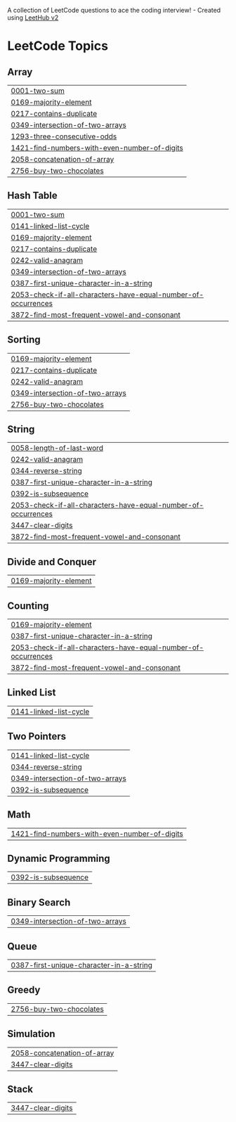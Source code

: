 A collection of LeetCode questions to ace the coding interview! - Created using [LeetHub v2](https://github.com/arunbhardwaj/LeetHub-2.0)
<!---LeetCode Topics Start-->
# LeetCode Topics
## Array
|  |
| ------- |
| [0001-two-sum](https://github.com/balakumar4/leetcode-solutions/tree/master/0001-two-sum) |
| [0169-majority-element](https://github.com/balakumar4/leetcode-solutions/tree/master/0169-majority-element) |
| [0217-contains-duplicate](https://github.com/balakumar4/leetcode-solutions/tree/master/0217-contains-duplicate) |
| [0349-intersection-of-two-arrays](https://github.com/balakumar4/leetcode-solutions/tree/master/0349-intersection-of-two-arrays) |
| [1293-three-consecutive-odds](https://github.com/balakumar4/leetcode-solutions/tree/master/1293-three-consecutive-odds) |
| [1421-find-numbers-with-even-number-of-digits](https://github.com/balakumar4/leetcode-solutions/tree/master/1421-find-numbers-with-even-number-of-digits) |
| [2058-concatenation-of-array](https://github.com/balakumar4/leetcode-solutions/tree/master/2058-concatenation-of-array) |
| [2756-buy-two-chocolates](https://github.com/balakumar4/leetcode-solutions/tree/master/2756-buy-two-chocolates) |
## Hash Table
|  |
| ------- |
| [0001-two-sum](https://github.com/balakumar4/leetcode-solutions/tree/master/0001-two-sum) |
| [0141-linked-list-cycle](https://github.com/balakumar4/leetcode-solutions/tree/master/0141-linked-list-cycle) |
| [0169-majority-element](https://github.com/balakumar4/leetcode-solutions/tree/master/0169-majority-element) |
| [0217-contains-duplicate](https://github.com/balakumar4/leetcode-solutions/tree/master/0217-contains-duplicate) |
| [0242-valid-anagram](https://github.com/balakumar4/leetcode-solutions/tree/master/0242-valid-anagram) |
| [0349-intersection-of-two-arrays](https://github.com/balakumar4/leetcode-solutions/tree/master/0349-intersection-of-two-arrays) |
| [0387-first-unique-character-in-a-string](https://github.com/balakumar4/leetcode-solutions/tree/master/0387-first-unique-character-in-a-string) |
| [2053-check-if-all-characters-have-equal-number-of-occurrences](https://github.com/balakumar4/leetcode-solutions/tree/master/2053-check-if-all-characters-have-equal-number-of-occurrences) |
| [3872-find-most-frequent-vowel-and-consonant](https://github.com/balakumar4/leetcode-solutions/tree/master/3872-find-most-frequent-vowel-and-consonant) |
## Sorting
|  |
| ------- |
| [0169-majority-element](https://github.com/balakumar4/leetcode-solutions/tree/master/0169-majority-element) |
| [0217-contains-duplicate](https://github.com/balakumar4/leetcode-solutions/tree/master/0217-contains-duplicate) |
| [0242-valid-anagram](https://github.com/balakumar4/leetcode-solutions/tree/master/0242-valid-anagram) |
| [0349-intersection-of-two-arrays](https://github.com/balakumar4/leetcode-solutions/tree/master/0349-intersection-of-two-arrays) |
| [2756-buy-two-chocolates](https://github.com/balakumar4/leetcode-solutions/tree/master/2756-buy-two-chocolates) |
## String
|  |
| ------- |
| [0058-length-of-last-word](https://github.com/balakumar4/leetcode-solutions/tree/master/0058-length-of-last-word) |
| [0242-valid-anagram](https://github.com/balakumar4/leetcode-solutions/tree/master/0242-valid-anagram) |
| [0344-reverse-string](https://github.com/balakumar4/leetcode-solutions/tree/master/0344-reverse-string) |
| [0387-first-unique-character-in-a-string](https://github.com/balakumar4/leetcode-solutions/tree/master/0387-first-unique-character-in-a-string) |
| [0392-is-subsequence](https://github.com/balakumar4/leetcode-solutions/tree/master/0392-is-subsequence) |
| [2053-check-if-all-characters-have-equal-number-of-occurrences](https://github.com/balakumar4/leetcode-solutions/tree/master/2053-check-if-all-characters-have-equal-number-of-occurrences) |
| [3447-clear-digits](https://github.com/balakumar4/leetcode-solutions/tree/master/3447-clear-digits) |
| [3872-find-most-frequent-vowel-and-consonant](https://github.com/balakumar4/leetcode-solutions/tree/master/3872-find-most-frequent-vowel-and-consonant) |
## Divide and Conquer
|  |
| ------- |
| [0169-majority-element](https://github.com/balakumar4/leetcode-solutions/tree/master/0169-majority-element) |
## Counting
|  |
| ------- |
| [0169-majority-element](https://github.com/balakumar4/leetcode-solutions/tree/master/0169-majority-element) |
| [0387-first-unique-character-in-a-string](https://github.com/balakumar4/leetcode-solutions/tree/master/0387-first-unique-character-in-a-string) |
| [2053-check-if-all-characters-have-equal-number-of-occurrences](https://github.com/balakumar4/leetcode-solutions/tree/master/2053-check-if-all-characters-have-equal-number-of-occurrences) |
| [3872-find-most-frequent-vowel-and-consonant](https://github.com/balakumar4/leetcode-solutions/tree/master/3872-find-most-frequent-vowel-and-consonant) |
## Linked List
|  |
| ------- |
| [0141-linked-list-cycle](https://github.com/balakumar4/leetcode-solutions/tree/master/0141-linked-list-cycle) |
## Two Pointers
|  |
| ------- |
| [0141-linked-list-cycle](https://github.com/balakumar4/leetcode-solutions/tree/master/0141-linked-list-cycle) |
| [0344-reverse-string](https://github.com/balakumar4/leetcode-solutions/tree/master/0344-reverse-string) |
| [0349-intersection-of-two-arrays](https://github.com/balakumar4/leetcode-solutions/tree/master/0349-intersection-of-two-arrays) |
| [0392-is-subsequence](https://github.com/balakumar4/leetcode-solutions/tree/master/0392-is-subsequence) |
## Math
|  |
| ------- |
| [1421-find-numbers-with-even-number-of-digits](https://github.com/balakumar4/leetcode-solutions/tree/master/1421-find-numbers-with-even-number-of-digits) |
## Dynamic Programming
|  |
| ------- |
| [0392-is-subsequence](https://github.com/balakumar4/leetcode-solutions/tree/master/0392-is-subsequence) |
## Binary Search
|  |
| ------- |
| [0349-intersection-of-two-arrays](https://github.com/balakumar4/leetcode-solutions/tree/master/0349-intersection-of-two-arrays) |
## Queue
|  |
| ------- |
| [0387-first-unique-character-in-a-string](https://github.com/balakumar4/leetcode-solutions/tree/master/0387-first-unique-character-in-a-string) |
## Greedy
|  |
| ------- |
| [2756-buy-two-chocolates](https://github.com/balakumar4/leetcode-solutions/tree/master/2756-buy-two-chocolates) |
## Simulation
|  |
| ------- |
| [2058-concatenation-of-array](https://github.com/balakumar4/leetcode-solutions/tree/master/2058-concatenation-of-array) |
| [3447-clear-digits](https://github.com/balakumar4/leetcode-solutions/tree/master/3447-clear-digits) |
## Stack
|  |
| ------- |
| [3447-clear-digits](https://github.com/balakumar4/leetcode-solutions/tree/master/3447-clear-digits) |
<!---LeetCode Topics End-->